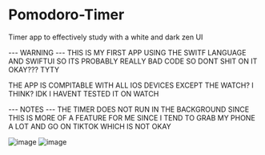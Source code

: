 # Pomodoro-Timer
Timer app to effectively study with a white and dark zen UI

 --- WARNING ---
THIS IS MY FIRST APP USING THE SWITF LANGUAGE AND SWIFTUI SO ITS PROBABLY REALLY BAD CODE SO DONT SHIT ON IT OKAY??? TYTY

THE APP IS COMPITABLE WITH ALL IOS DEVICES EXCEPT THE WATCH? I THINK? IDK I HAVENT TESTED IT ON WATCH

--- NOTES ---
THE TIMER DOES NOT RUN IN THE BACKGROUND SINCE THIS IS MORE OF A FEATURE FOR ME SINCE I TEND TO GRAB MY PHONE A LOT AND GO ON TIKTOK WHICH IS NOT OKAY

![image](https://github.com/ciddy0/Pomodoro-Timer/assets/96404041/70a481b8-eefb-4a00-a080-bde7e9832299) ![image](https://github.com/ciddy0/Pomodoro-Timer/assets/96404041/a7bdb347-8aed-48a9-b1d3-e5435bd1de01)

